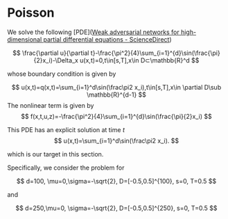 # Poisson

We solve the following [PDE]([Weak adversarial networks for high-dimensional partial differential equations - ScienceDirect](https://www.sciencedirect.com/science/article/pii/S0021999120301832))

$$
\frac{\partial u}{\partial t}-\frac{\pi^2}{4}\sum_{i=1}^{d}\sin(\frac{\pi}{2}x_i)-\Delta_x u(x,t)=0,t\in[s,T],x\in D⊂\mathbb{R}^d
$$

whose boundary condition is given by

$$
u(x,t)=q(x,t)=\sum_{i=1}^d\sin(\frac\pi2 x_i),t\in[s,T],x\in \partial D\sub \mathbb{R}^{d-1}
$$
The nonlinear term is given by
$$
f(x,t,u,z)=-\frac{\pi^2}{4}\sum_{i=1}^{d}\sin(\frac{\pi}{2}x_i)
$$


This PDE has an explicit solution at time $t$
$$
u(x,t)=\sum_{i=1}^d\sin(\frac\pi2 x_i).
$$

which is our target in this section.



Specifically, we consider the problem for

$$
d=100, \mu=0,\sigma=-\sqrt{2}, D=[-0.5,0.5]^{100}, s=0, T=0.5
$$

and

$$
d=250,\mu=0, \sigma=-\sqrt{2}, D=[-0.5,0.5]^{250}, s=0, T=0.5
$$

